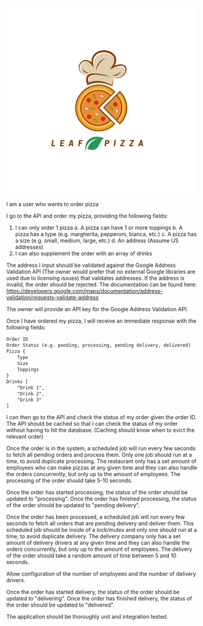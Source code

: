 ![alt](/logo.png)

I am a user who wants to order pizza

I go to the API and order my pizza, providing the following fields:

1. I can only order 1 pizza
    a. A pizza can have 1 or more toppings
    b. A pizza has a type (e.g. margherita, pepperoni, bianca, etc.)
    c. A pizza has a size (e.g. small, medium, large, etc.)
    d. An address (Assume US addresses)
2. I can also supplement the order with an array of drinks

The address I input should be validated against the Google Address Validation API (The owner would prefer that no external Google libraries are used due to licensing issues) that validates addresses. If the address is invalid, the order should be rejected. The documentation can be found here: https://developers.google.com/maps/documentation/address-validation/requests-validate-address

The owner will provide an API key for the Google Address Validation API.

Once I have ordered my pizza, I will receive an immediate response with the following fields:

```
Order ID
Order Status (e.g. pending, processing, pending delivery, delivered)
Pizza {
    Type
    Size
    Toppings
}
Drinks [
    "Drink 1",
    "Drink 2",
    "Drink 3"
]
```

I can then go to the API and check the status of my order given the order ID. The API should be cached so that I can check the status of my order without having to hit the database. (Caching should know when to evict the relevant order)

Once the order is in the system, a scheduled job will run every few seconds to fetch all pending orders and process them. Only one job should run at a time, to avoid duplicate processing. The restaurant only has a set amount of employees who can make pizzas at any given time and they can also handle the orders concurrently, but only up to the amount of employees. The processing of the order should take 5-10 seconds.

Once the order has started processing, the status of the order should be updated to "processing". Once the order has finished processing, the status of the order should be updated to "pending delivery".

Once the order has been processed, a scheduled job will run every few seconds to fetch all orders that are pending delivery and deliver them. This scheduled job should be inside of a lock/mutex and only one should run at a time, to avoid duplicate delivery. The delivery company only has a set amount of delivery drivers at any given time and they can also handle the orders concurrently, but only up to the amount of employees. The delivery of the order should take a random amount of time between 5 and 10 seconds.

Allow configuration of the number of employees and the number of delivery drivers.

Once the order has started delivery, the status of the order should be updated to "delivering". Once the order has finished delivery, the status of the order should be updated to "delivered".

The application should be thoroughly unit and integration tested.
